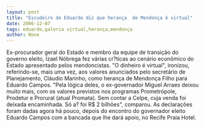 ```yaml
---
layout: post
title: "Escudeiro de Eduardo diz que herança  de Mendonça é virtual"
date: 2006-12-07
tags: eduardo,galeria virtual,herança,mendonça
author: None
---
```

Ex-procurador geral do Estado e membro da equipe de transição do governo eleito, Izael Nóbrega fez várias cr?ticas ao cenário econômico do Estado apresentado pelos mendoncistas. \"O dinheiro é virtual\", ironizou, referindo-se, mais uma vez, aos valores anunciados pelo secretário de Planejamento, Cláudio Marinho, como herança de Mendonça Filho para Eduardo Campos.
\"Pela lógica deles, o ex-governador Miguel Arraes deixou muito mais, com os valores previstos nos programas Prometrópole, Prodetur e Prorural (atual Promata). Sem contar a Celpe, cuja venda foi deixada encaminhada. Só a? foi R$ 2 bilhões\", comparou.
As declarações foram dadas agora há pouco, depois do encontro do governador eleito Eduardo Campos com a bancada que lhe dará apoio, no Recife Praia Hotel. 